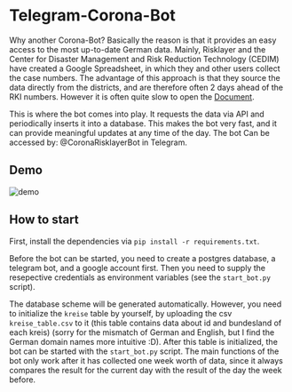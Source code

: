 # Telegram-Corona-Bot

Why another Corona-Bot? Basically the reason is that it provides an easy access to the most up-to-date German data. Mainly, Risklayer and the Center for Disaster Management and Risk Reduction Technology (CEDIM) have created a Google Spreadsheet, in which they and other users collect the case numbers. The advantage of this approach is that they source the data directly from the districts, and are therefore often 2 days ahead of the RKI numbers. However it is often quite slow to open the [Document](https://docs.google.com/spreadsheets/d/1wg-s4_Lz2Stil6spQEYFdZaBEp8nWW26gVyfHqvcl8s/edit#gid=0).

This is where the bot comes into play. It requests the data via API and periodically inserts it into a database. This makes the bot very fast, and it can provide meaningful updates at any time of the day. The bot Can be accessed by: @CoronaRisklayerBot in Telegram.

## Demo

![demo](bot.gif)


## How to start
First, install the dependencies via `pip install -r requirements.txt`. 

Before the bot can be started, you need to create a postgres database, a telegram bot, and a google account first. Then you need to supply the resepective credentials as environment variables (see the `start_bot.py` script). 

The database scheme will be generated automatically. However, you need to initialize the `kreise` table by yourself, by uploading the csv `kreise_table.csv` to it (this table contains data about id and bundesland of each kreis) (sorry for the mismatch of German and English, but I find the German domain names more intuitive :D). After this table is initialized, the bot can be started with the `start_bot.py` script. The main functions of the bot only work after it has collected one week worth of data, since it always compares the result for the current day with the result of the day the week before.





